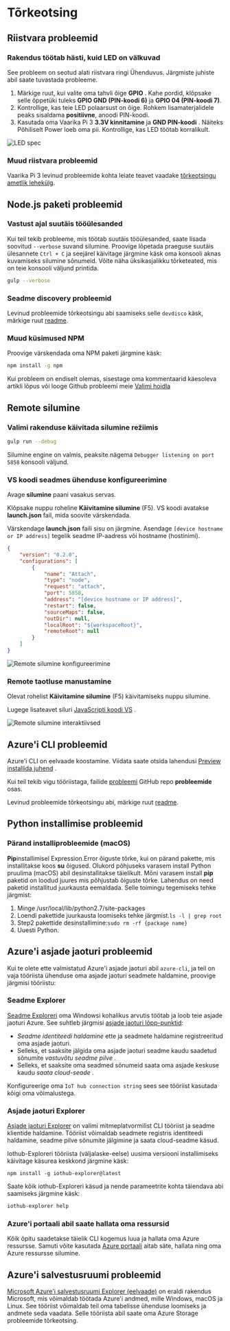 <properties
 pageTitle="Tõrkeotsing | Microsoft Azure'i"
 description="Lehe Vaarika Pi Node.js kogemuse tõrkeotsing"
 services="iot-hub"
 documentationCenter=""
 authors="shizn"
 manager="timlt"
 tags=""
 keywords=""/>

<tags
 ms.service="iot-hub"
 ms.devlang="multiple"
 ms.topic="article"
 ms.tgt_pltfrm="na"
 ms.workload="na"
 ms.date="10/21/2016"
 ms.author="xshi"/>

# <a name="troubleshooting"></a>Tõrkeotsing

## <a name="hardware-issues"></a>Riistvara probleemid

### <a name="the-application-runs-well-but-the-led-is-not-blinking"></a>Rakendus töötab hästi, kuid LED on välkuvad

See probleem on seotud alati riistvara ringi Ühenduvus. Järgmiste juhiste abil saate tuvastada probleeme.

1. Märkige ruut, kui valite oma tahvli õige **GPIO** . Kahe pordid, klõpsake selle õppetüki tuleks **GPIO GND (PIN-koodi 6)** ja **GPIO 04 (PIN-koodi 7)**.
2. Kontrollige, kas teie LED polaarsust on õige. Rohkem lisamaterjalidele peaks sisaldama **positiivne**, anoodi PIN-koodi.
3. Kasutada oma Vaarika Pi 3 **3.3V kinnitamine** ja **GND PIN-koodi** . Näiteks Põhiliselt Power loeb oma pii. Kontrollige, kas LED töötab korralikult.

![LED spec](media/iot-hub-raspberry-pi-lessons/troubleshooting/led_spec.png)

### <a name="other-hardware-issues"></a>Muud riistvara probleemid

Vaarika Pi 3 levinud probleemide kohta leiate teavet vaadake [tõrkeotsingu ametlik lehekülg](http://elinux.org/R-Pi_Troubleshooting).

## <a name="nodejs-package-issues"></a>Node.js paketi probleemid

### <a name="no-response-during-gulp-tasks"></a>Vastust ajal suutäis tööülesanded

Kui teil tekib probleeme, mis töötab suutäis tööülesanded, saate lisada soovitud `--verbose` suvand silumine. Proovige lõpetada praeguse suutäis ülesannete `Ctrl + C` ja seejärel käivitage järgmine käsk oma konsooli aknas kuvamiseks silumine sõnumeid. Võite näha üksikasjalikku tõrketeated, mis on teie konsooli väljund printida. 

```bash
gulp --verbose
```

### <a name="device-discovery-issues"></a>Seadme discovery probleemid

Levinud probleemide tõrkeotsingu abi saamiseks selle `devdisco` käsk, märkige ruut [readme](https://github.com/Azure/device-discovery-cli/blob/develop/readme.md).

### <a name="other-npm-issues"></a>Muud küsimused NPM

Proovige värskendada oma NPM paketi järgmine käsk:

```bash
npm install -g npm
```

Kui probleem on endiselt olemas, sisestage oma kommentaarid käesoleva artikli lõpus või looge Github probleemi meie [Valimi hoidla](https://github.com/Azure-Samples/iot-hub-node-raspberrypi-getting-started)

## <a name="remote-debugging"></a>Remote silumine

### <a name="run-the-sample-application-in-debug-mode"></a>Valimi rakenduse käivitada silumine režiimis

```bash
gulp run --debug
```

Silumine engine on valmis, peaksite nägema ```Debugger listening on port 5858``` konsooli väljund.

### <a name="configure-vs-code-to-connect-to-the-remote-device"></a>VS koodi seadmes ühenduse konfigureerimine

Avage **silumine** paani vasakus servas.

Klõpsake nuppu roheline **Käivitamine silumine** (F5). VS koodi avatakse **launch.json** fail, mida soovite värskendada.

Värskendage **launch.json** faili sisu on järgmine. Asendage `[device hostname or IP address]` tegelik seadme IP-aadress või hostname (hostinimi).   

```json
{
    "version": "0.2.0",
    "configurations": [
        {
            "name": "Attach",
            "type": "node",
            "request": "attach",
            "port": 5858,
            "address": "[device hostname or IP address]",
            "restart": false,
            "sourceMaps": false,
            "outDir": null,
            "localRoot": "${workspaceRoot}",
            "remoteRoot": null
        }
    ]
}
```

![Remote silumine konfigureerimine](media/iot-hub-raspberry-pi-lessons/troubleshooting/remote_debugging_configuration.png)

### <a name="attach-to-the-remote-application"></a>Remote taotluse manustamine

Olevat rohelist **Käivitamine silumine** (F5) käivitamiseks nuppu silumine. 

Lugege lisateavet siluri [JavaScripti koodi VS](https://code.visualstudio.com/docs/languages/javascript#_debugging) .

![Remote silumine interaktiivsed](media/iot-hub-raspberry-pi-lessons/troubleshooting/remote_debugging_interactive.png)

## <a name="azure-cli-issues"></a>Azure'i CLI probleemid

Azure'i CLI on eelvaade koostamine. Viidata saate otsida lahendusi [Preview installida juhend](https://github.com/Azure/azure-cli/blob/master/doc/preview_install_guide.md) .

Kui teil tekib vigu tööriistaga, failide [probleemi](https://github.com/Azure/azure-cli/issues) GitHub repo **probleemide** osas.

Levinud probleemide tõrkeotsingu abi, märkige ruut [readme](https://github.com/Azure/azure-cli/blob/master/README.rst).

## <a name="python-installation-issues"></a>Python installimise probleemid

### <a name="legacy-installation-issues-macos"></a>Pärand installiprobleemide (macOS)

**Pip**installimisel Expression.Error õiguste tõrke, kui on pärand pakette, mis installitakse koos **su** õigused. Olukord põhjuseks varasem install Python pruulima (macOS) abil desinstallitakse täielikult. Mõni varasem install **pip** paketid on loodud juures mis põhjustab õiguste tõrke. Lahendus on need paketid installitud juurkausta eemaldada. Selle toimingu tegemiseks tehke järgmist:

1. Minge /usr/local/lib/python2.7/site-packages
2. Loendi pakettide juurkausta loomiseks tehke järgmist.`ls -l | grep root`
3. Step2 pakettide desinstallimine:`sudo rm -rf {package name}`
4. Uuesti Python.

## <a name="azure-iot-hub-issues"></a>Azure'i asjade jaoturi probleemid

Kui te olete ette valmistatud Azure'i asjade jaoturi abil `azure-cli`, ja teil on vaja tööriista ühenduse oma asjade jaoturi seadmete haldamine, proovige järgmisi tööriistu:

### <a name="device-explorer"></a>Seadme Explorer

[Seadme Exploreri](https://github.com/Azure/azure-iot-sdks/blob/master/tools/DeviceExplorer/doc/how_to_use_device_explorer.md) oma Windowsi kohalikus arvutis töötab ja loob teie asjade jaoturi Azure. See suhtleb järgmisi [asjade jaoturi lõpp-punktid](iot-hub-devguide.md):

- *Seadme identiteedi haldamine* ette ja seadmete haldamine registreeritud oma asjade jaoturi.
- Selleks, et saaksite jälgida oma asjade jaoturi seadme kaudu saadetud sõnumite *vastuvõtu seadme pilve* .
- Selleks, et saaksite oma seadmed sõnumeid saata oma asjade keskuse kaudu *saata cloud-seade* .

Konfigureerige oma `IoT hub connection string` sees see tööriist kasutada kõigi oma võimalustega.

### <a name="iot-hub-explorer"></a>Asjade jaoturi Explorer

[Asjade jaoturi Explorer](https://github.com/Azure/azure-iot-sdks/blob/master/tools/iothub-explorer/readme.md) on valimi mitmeplatvormilist CLI tööriist ja seadme klientide haldamine. Tööriist võimaldab seadmete registris identiteedi haldamine, seadme pilve sõnumite jälgimine ja saata cloud-seadme käsud.

Iothub-Exploreri tööriista (väljalaske-eelse) uusima versiooni installimiseks käivitage käsurea keskkond järgmine käsk:

```
npm install -g iothub-explorer@latest
```

Saate kõik iothub-Exploreri käsud ja nende parameetrite kohta täiendava abi saamiseks järgmine käsk:

```bash
iothub-explorer help
```

### <a name="use-azure-portal-to-manage-your-resources"></a>Azure'i portaali abil saate hallata oma ressursid

Kõik õpitu saadetakse täielik CLI kogemus luua ja hallata oma Azure ressursse. Samuti võite kasutada [Azure portaali](../azure-portal-overview.md) aitab säte, hallata ning oma Azure ressursse silumine.

## <a name="azure-storage-issues"></a>Azure'i salvestusruumi probleemid

[Microsoft Azure'i salvestusruumi Explorer (eelvaade)](http://storageexplorer.com) on eraldi rakendus Microsoft, mis võimaldab töötada Azure'i andmed, mille Windows, macOS ja Linux. See tööriist võimaldab teil oma tabelisse ühenduse loomiseks ja andmete seda vaadata. Selle tööriista abil saate oma Azure Storage probleemide tõrkeotsing.
